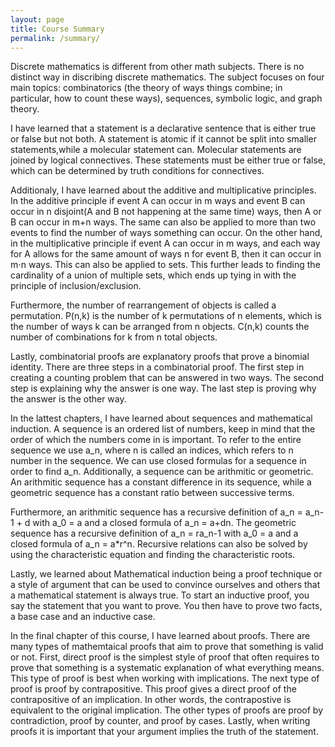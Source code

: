 ```yaml
---
layout: page
title: Course Summary
permalink: /summary/
---
```


Discrete mathematics is different from other math subjects. There is no distinct way in discribing discrete 
mathematics. The subject focuses on four main topics: combinatorics (the theory of ways things combine; in 
particular, how to count these ways), sequences, symbolic logic, and graph theory. 

I have learned that a statement is a declarative sentence that is either true or false but not both. A statement is atomic if it 
cannot be split into smaller statements,while a molecular statement can. Molecular statements are joined by 
logical connectives. These statements must be either true or false, which can be determined by truth conditions
for connectives.

Additionaly, I have learned about the additive and multiplicative principles. In the additive principle if event 
A can occur in m ways and event B can occur in n disjoint(A and B not happening at the same time) ways, then A 
or B can occur in m+n ways. The same can also be applied to more than two events to find the number of ways 
something can occur. On the other hand, in the multiplicative principle if event A can occur in m ways, and
each way for A allows for the same amount of ways n for event B, then it can occur in m⋅n ways. This can also 
be applied to sets. This further leads to finding the cardinality of a union of multiple sets, which ends up
tying in with the principle of inclusion/exclusion.

Furthermore, the number of rearrangement of objects is called a permutation. P(n,k) is the number of k permutations 
of n elements, which is the number of ways k can be arranged from n objects. C(n,k) counts the number of combinations 
for k from n total objects.

Lastly, combinatorial proofs are explanatory proofs that prove a binomial identity. There are three steps in a 
combinatorial proof. The first step in creating a counting problem that can be answered in two ways. The second
step is explaining why the answer is one way. The last step is proving why the answer is the other way. 

In the lattest chapters, I have learned about sequences and mathematical induction. A sequence is an ordered list
of numbers, keep in mind that the order of which the numbers come in is important. To refer to the entire sequence
we use a_n, where n is called an indices, which refers to n number in the sequence. We can use closed formulas for
a sequence in order to find a_n. Additionally, a sequence can be arithmitic or geometric. An arithmitic sequence 
has a constant difference in its sequence, while a geometric sequence has a constant ratio between successive terms.

Furthermore, an arithmitic sequence has a recursive definition of a_n = a_n-1 + d with a_0 = a and a closed formula
of a_n = a+dn. The geometric sequence has a recursive definition of a_n = ra_n-1 with a_0 = a and a closed formula
of a_n = a*r^n. Recursive relations can also be solved by using the characteristic equation and finding the
characteristic roots.

Lastly, we learned about Mathematical induction being a proof technique or a style of argument that can be used
to convince ourselves and others that a mathematical statement is always true. To start an inductive proof, you
say the statement that you want to prove. You then have to prove two facts, a base case and an inductive case.

In the final chapter of this course, I have learned about proofs. There are many types of mathemtaical proofs
that aim to prove that something is valid or not. First, direct proof is the simplest style of proof that often
requires to prove that something is a systematic explanation of what everything means. This type of proof is best 
when working with implications. The next type of proof is proof by contrapositive. This proof gives a direct proof 
of the contrapositive of an implication. In other words, the contrapostive is equivalent to the original implication.
The other types of proofs are proof by contradiction, proof by counter, and proof by cases. Lastly, when writing 
proofs it is important that your argument implies the truth of the statement. 



  
